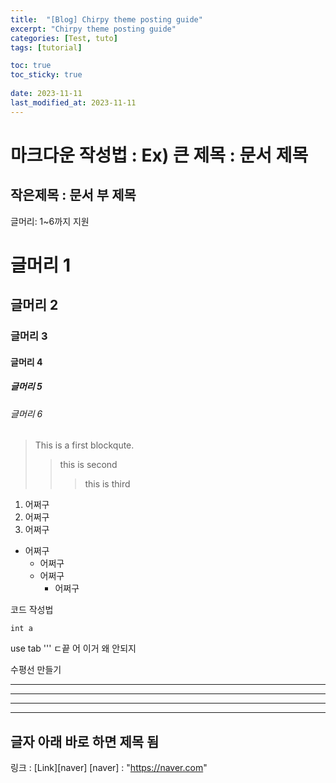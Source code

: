 ```yaml
---
title:  "[Blog] Chirpy theme posting guide"
excerpt: "Chirpy theme posting guide"
categories: [Test, tuto]
tags: [tutorial]

toc: true
toc_sticky: true
 
date: 2023-11-11 
last_modified_at: 2023-11-11 
---
```


마크다운 작성법 : Ex) 큰 제목 : 문서 제목
===========

작은제목 : 문서 부 제목
---

글머리: 1~6까지 지원
# 글머리 1
## 글머리 2
### 글머리 3
#### 글머리 4
##### 글머리 5
###### 글머리 6

> This is a first blockqute.
> > this is second
> > > this is third

1. 어쩌구
2. 어쩌구
3. 어쩌구
* 어쩌구
  * 어쩌구
  * 어쩌구
    * 어쩌구

코드 작성법
```
int a
```
use tab
'''
ㄷ끝
어 이거 왜 안되지

수평선 만들기

---
---
---
---
글자 아래 바로 하면 제목 됨
---

링크 : [Link][naver]
[naver] : "https://naver.com"

